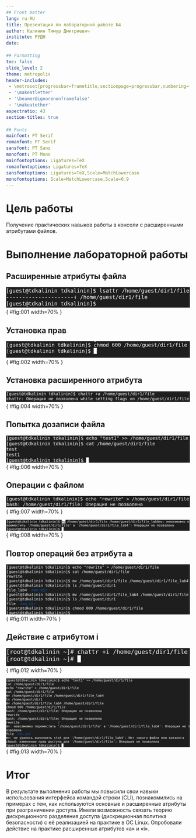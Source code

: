 ```yaml
---
## Front matter
lang: ru-RU
title: Презентация по лабораторной работе №4
author: Калинин Тимур Дмитриевич
institute: РУДН
date: 

## Formatting
toc: false
slide_level: 2
theme: metropolis
header-includes: 
 - \metroset{progressbar=frametitle,sectionpage=progressbar,numbering=fraction}
 - '\makeatletter'
 - '\beamer@ignorenonframefalse'
 - '\makeatother'
aspectratio: 43
section-titles: true

## Fonts
mainfont: PT Serif
romanfont: PT Serif
sansfont: PT Sans
monofont: PT Mono
mainfontoptions: Ligatures=TeX
romanfontoptions: Ligatures=TeX
sansfontoptions: Ligatures=TeX,Scale=MatchLowercase
monofontoptions: Scale=MatchLowercase,Scale=0.9
---
```


# Цель работы

Получение практических навыков работы в консоли с расширенными атрибутами файлов.

# Выполнение лабораторной работы

## Расширенные атрибуты файла

![Расширенные атрибуты файла](../img/Image%20001.png){ #fig:001 width=70% }

## Установка прав

![Установка прав](../img/Image%20002.png){ #fig:002 width=70% }

## Установка расширенного атрибута

![Установка расширенного атрибута от имени суперпользователя](../img/Image%20004.png){ #fig:004 width=70% }

## Попытка дозаписи файла

![Дозапись и чтение файла](../img/Image%20006.png){ #fig:006 width=70% }

## Операции с файлом

![Перезапись файла](../img/Image%20007.png){ #fig:007 width=70% }

![Переименование файла](../img/Image%20008.png){ #fig:008 width=70% }

## Повтор операций без атрибута a

![Повтор операций](../img/Image%20011.png){ #fig:011 width=70% }

## Действие с атрибутом i

![Установка атрибута i](../img/Image%20012.png){ #fig:012 width=70% }

![Повтор операций c атрибутом i](../img/Image%20013.png){ #fig:013 width=70% }

# Итог

В результате выполнения работы мы повысили свои навыки использования интерфейса командой строки (CLI), познакомились на примерах с тем, как используются основные и расширенные атрибуты при разграничении доступа. Имели возможность связать теорию дискреционного разделения доступа (дискреционная политика безопасности) с её реализацией на практике в ОС Linux. Опробовали действие на практике расширенных атрибутов «а» и «i».
